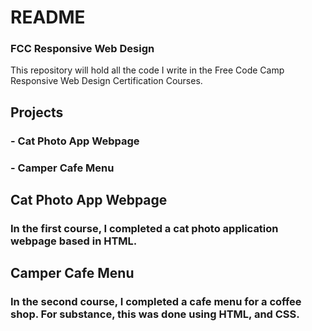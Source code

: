 # README
### FCC Responsive Web Design
This repository will hold all the code I write in the Free Code Camp Responsive Web Design Certification Courses.
## Projects
### - Cat Photo App Webpage
### - Camper Cafe Menu

## Cat Photo App Webpage

### In the first course, I completed a cat photo application webpage based in HTML.

## Camper Cafe Menu 

### In the second course, I completed a cafe menu for a coffee shop. For substance, this was done using HTML, and CSS.



